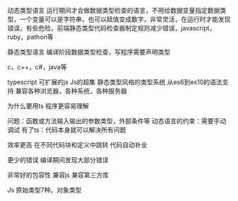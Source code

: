 动态类型语言
运行期间才会做数据类型检查的语言，不用给数据变量指定数据类型，一个变量可以是字符串，也可以赋值变成数字，非常灵活，在运行时才能发现错误，有些危险，前端静态类型代码检查器制定规则减少错误，javascript，ruby，pathon等

静态类型语言
编译阶段数据类型检查，写程序需要声明类型

c，c++，c#，java等

typescript
可扩展的js
Js的超集
静态类型风格的类型系统
从es6到es10的语法支持
兼容各种浏览器，各种系统，各种服务器

为什么要用ts
程序更容易理解

问题：函数或方法输入输出的参数类型，外部条件等
动态语言的约束：需要手动调试
有了ts：代码本身就可以解决所有问题

效率更高
在不同代码块和定义中跳转
代码自动补全

更少的错误
编译期间发现大部分错误

非常好的包容性
兼容js
兼容第三方库


Js
原始类型7种。对象类型